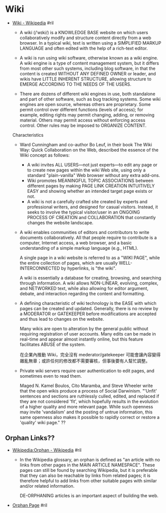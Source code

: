 # Wiki

  - [Wiki \- Wikipedia](https://en.wikipedia.org/wiki/Wiki) #ril

      - A wiki (/ˈwɪki/) is a KNOWLEDGE BASE website on which users collaboratively modify and structure content directly from a web browser. In a typical wiki, text is written using a SIMPLIFIED MARKUP LANGUAGE and often edited with the help of a rich-text editor.

      - A wiki is run using wiki software, otherwise known as a wiki engine. A wiki engine is a type of content management system, but it differs from most other such systems, including blog software, in that the content is created WITHOUT ANY DEFINED OWNER or leader, and wikis have LITTLE INHERENT STRUCTURE, allowing structure to EMERGE ACCORDING TO THE NEEDS OF THE USERS.

      - There are dozens of different wiki engines in use, both standalone and part of other software, such as bug tracking systems. Some wiki engines are open source, whereas others are proprietary. Some permit control over different functions (levels of access); for example, editing rights may permit changing, adding, or removing material. Others may permit access without enforcing access control. Other rules may be imposed to ORGANIZE CONTENT.

    Characteristics

      - Ward Cunningham and co-author Bo Leuf, in their book The Wiki Way: Quick Collaboration on the Web, described the essence of the Wiki concept as follows:

          - A wiki invites ALL USERS—not just experts—to edit any page or to create new pages within the wiki Web site, using only a standard "plain-vanilla" Web browser without any extra add-ons.
          - Wiki promotes MEANINGFUL TOPIC ASSOCIATIONS between different pages by making PAGE LINK CREATION INTUITIVELY EASY and showing whether an intended target page exists or not.
          - A wiki is not a carefully crafted site created by experts and professional writers, and designed for casual visitors. Instead, it seeks to involve the typical visitor/user in an ONGOING PROCESS OF CREATION and COLLABORATION that constantly changes the website landscape.

      - A wiki enables communities of editors and contributors to write documents collaboratively. All that people require to contribute is a computer, Internet access, a web browser, and a basic understanding of a simple markup language (e.g., HTML).

        A single page in a wiki website is referred to as a "WIKI PAGE", while the entire collection of pages, which are usually WELL-INTERCONNECTED by hyperlinks, is "the wiki".

        A wiki is essentially a database for creating, browsing, and searching through information. A wiki allows NON-LINEAR, evolving, complex, and NETWORKED text, while also allowing for editor argument, debate, and interaction regarding the content and formatting.

      - A defining characteristic of wiki technology is the EASE with which pages can be created and updated. Generally, there is no review by a MODERATOR or GATEKEEPER before modifications are accepted and thus lead to changes on the website.

        Many wikis are open to alteration by the general public without requiring registration of user accounts. Many edits can be made in real-time and appear almost instantly online, but this feature facilitates ABUSE of the system.

        在企業內推動 Wiki，完全沒有 mederator/gatekeeper 可能會讓內容變得雜亂無章；或許任何的修改都不需要審核，但事後要有人幫忙調整。

      - Private wiki servers require user authentication to edit pages, and sometimes even to read them.

        Maged N. Kamel Boulos, Cito Maramba, and Steve Wheeler write that the open wikis produce a process of Social Darwinism. "'Unfit' sentences and sections are ruthlessly culled, edited, and replaced if they are not considered 'fit', which hopefully results in the evolution of a higher quality and more relevant page. While such openness may invite 'vandalism' and the posting of untrue information, this same openness also makes it possible to rapidly correct or restore a 'quality' wiki page." ??

## Orphan Links??

  - [Wikipedia:Orphan \- Wikipedia](https://en.m.wikipedia.org/wiki/Wikipedia:Orphan) #ril

      - In the Wikipedia glossary, an orphan is defined as "an article with no links from other pages in the MAIN ARTICLE NAMESPACE". These pages can still be found by searching Wikipedia, but it is preferable that they can also be reachable by links from related pages; it is therefore helpful to add links from other suitable pages with similar and/or related information.

        DE-ORPHANING articles is an important aspect of building the web.

  - [Orphan Page](http://wiki.c2.com/?OrphanPage) #ril

